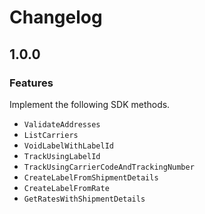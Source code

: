 # Changelog

## 1.0.0

### Features

Implement the following SDK methods.

- `ValidateAddresses`
- `ListCarriers`
- `VoidLabelWithLabelId`
- `TrackUsingLabelId`
- `TrackUsingCarrierCodeAndTrackingNumber`
- `CreateLabelFromShipmentDetails`
- `CreateLabelFromRate`
- `GetRatesWithShipmentDetails`
